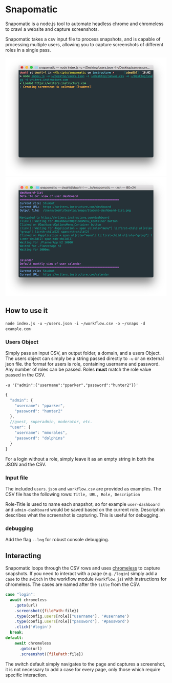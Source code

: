 # Snapomatic
Snapomatic is a node.js tool to automate headless chrome and chromeless to crawl a website and capture screenshots.

Snapomatic takes a csv input file to process snapshots, and is capable of processing multiple users, allowing you to capture screenshots of different roles in a single pass.

![Snapomatic in process of capturing screenshots](https://raw.githubusercontent.com/thedannywahl/snapomatic/master/example/inprogress.png "Snapomatic in process of capturing screenshots")
![Snapomatic in process with verbose logging enabled](https://raw.githubusercontent.com/thedannywahl/snapomatic/master/example/logging.png "Snapomatic in process with verbose logging enabled")

## How to use it

`node index.js -u ~/users.json -i ~/workflow.csv -o ~/snaps -d example.com`

### Users Object

Simply pass an input CSV, an output folder, a domain, and a users Object. The users object can simply be a string passed directly to `-u` or an external json file.  the format for users is role, containing username and password.  Any number of roles can be passed.  Roles **must** match the role value passed in the CSV.

`-u '{"admin":{"username":"pparker","password":"hunter2"}}'`

```javascript
{
  "admin": {
    "username": "pparker",
    "password": "hunter2"
  },
  //guest, superadmin, moderator, etc.
  "user": {
    "username": "mmorales",
    "password": "dolphins"
  }
}
```

For a login without a role, simply leave it as an empty string in both the JSON and the CSV.

### Input file

The included `users.json` and `workflow.csv` are provided as examples.  The CSV file has the following rows:
`Title, URL, Role, Description`

Role-Title is used to name each snapshot, so for example `user-dashboard` and `admin-dashboard` would be saved based on the current role.  Description describes what the screenshot is capturing.  This is useful for debugging.

### debugging

Add the flag `--log` for robust console debugging.

## Interacting

Snapomatic loops through the CSV rows and uses [chromeless](https://github.com/prismagraphql/chromeless/) to capture snapshots.  If you need to interact with a page (e.g. `/login`) simply add a `case` to the `switch` in the workflow module (`workflow.js`) with instructions for chromeless. The cases are named after the `title` from the CSV.

```javascript
case "login":
  await chromeless
    .goto(url)
    .screenshot({filePath:file})
    .type(config.users[role]["username"], '#username')
    .type(config.users[role]["password"], '#password')
    .click('#login')
  break;
default:
    await chromeless
      .goto(url)
      .screenshot({filePath:file})
```

The switch default simply navigates to the page and captures a screenshot, it is not necessary to add a case for every page, only those which require specific interaction.
